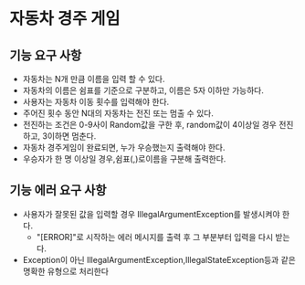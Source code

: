 # 자동차 경주 게임
## 기능 요구 사항
- 자동차는 N개 만큼 이름을 입력 할 수 있다.
- 자동차의 이름은 쉼표를 기준으로 구분하고, 이름은 5자 이하만 가능하다.
- 사용자는 자동차 이동 횟수를 입력해야 한다.
- 주어진 횟수 동안 N대의 자동차는 전진 또는 멈출 수 있다.
- 전진하는 조건은 0-9사이 Random값을 구한 후, random값이 4이상일 경우 전진하고, 3이하면 멈춘다.
- 자동차 경주게임이 완료되면, 누가 우승했는지 출력해야 한다.
- 우승자가 한 명 이상일 경우,쉼표(,)로이름을 구분해 출력한다.

## 기능 에러 요구 사항
- 사용자가 잘못된 값을 입력할 경우 IllegalArgumentException를 발생시켜야 한다. 
  - "[ERROR]"로 시작하는 에러 메시지를 출력 후 그 부분부터 입력을 다시 받는다.
- Exception이 아닌 IllegalArgumentException,IllegalStateException등과 같은 명확한 유형으로 처리한다

